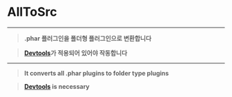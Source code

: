 # AllToSrc


* * *


> **.phar 플러그인을 폴더형 플러그인으로 변환합니다**

> **[Devtools](https://github.com/pmmp/DevTools)가 적용되어 있어야 작동합니다**


* * *


> **It converts all .phar plugins to folder type plugins**

> **[Devtools](https://github.com/pmmp/DevTools) is necessary**
